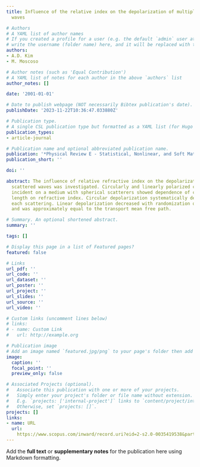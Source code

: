 ```yaml
---
title: Influence of the relative index on the depolarization of multiply scattered
  waves

# Authors
# A YAML list of author names
# If you created a profile for a user (e.g. the default `admin` user at `content/authors/admin/`), 
# write the username (folder name) here, and it will be replaced with their full name and linked to their profile.
authors:
- A.D. Kim
- M. Moscoso

# Author notes (such as 'Equal Contribution')
# A YAML list of notes for each author in the above `authors` list
author_notes: []

date: '2001-01-01'

# Date to publish webpage (NOT necessarily Bibtex publication's date).
publishDate: '2023-11-22T10:36:47.033880Z'

# Publication type.
# A single CSL publication type but formatted as a YAML list (for Hugo requirements).
publication_types:
- article-journal

# Publication name and optional abbreviated publication name.
publication: '*Physical Review E - Statistical, Nonlinear, and Soft Matter Physics*'
publication_short: ''

doi: ''

abstract: The influence of relative refractive index on the depolarization of multiply
  scattered waves was investigated. Circularly and linearly polarized continuous waves
  incident on a medium with spherical scatterers showed dependence of circular depolarization
  length on refractive index. Circular depolarization systematically decreased after
  each scattering. Linear depolarization decreased with randomization of directions
  and was approximately equal to the transport mean free path.

# Summary. An optional shortened abstract.
summary: ''

tags: []

# Display this page in a list of Featured pages?
featured: false

# Links
url_pdf: ''
url_code: ''
url_dataset: ''
url_poster: ''
url_project: ''
url_slides: ''
url_source: ''
url_video: ''

# Custom links (uncomment lines below)
# links:
# - name: Custom Link
#   url: http://example.org

# Publication image
# Add an image named `featured.jpg/png` to your page's folder then add a caption below.
image:
  caption: ''
  focal_point: ''
  preview_only: false

# Associated Projects (optional).
#   Associate this publication with one or more of your projects.
#   Simply enter your project's folder or file name without extension.
#   E.g. `projects: ['internal-project']` links to `content/project/internal-project/index.md`.
#   Otherwise, set `projects: []`.
projects: []
links:
- name: URL
  url: 
    https://www.scopus.com/inward/record.uri?eid=2-s2.0-0035419538&partnerID=40&md5=2454351da46828b5eb57ea194a7fd45c
---
```


Add the **full text** or **supplementary notes** for the publication here using Markdown formatting.
